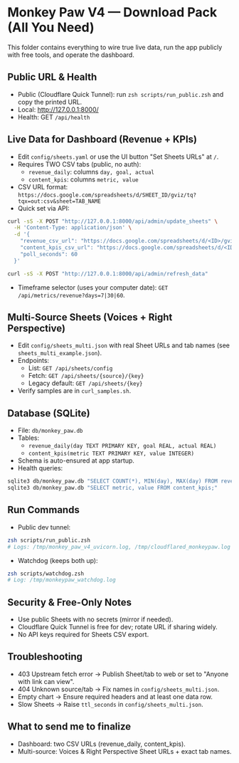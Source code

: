 # Monkey Paw V4 — Download Pack (All You Need)

This folder contains everything to wire true live data, run the app publicly with free tools, and operate the dashboard.

## Public URL & Health
- Public (Cloudflare Quick Tunnel): run `zsh scripts/run_public.zsh` and copy the printed URL.
- Local: http://127.0.0.1:8000/
- Health: GET `/api/health`

## Live Data for Dashboard (Revenue + KPIs)
- Edit `config/sheets.yaml` or use the UI button "Set Sheets URLs" at `/`.
- Requires TWO CSV tabs (public, no auth):
  - `revenue_daily`: columns `day, goal, actual`
  - `content_kpis`: columns `metric, value`
- CSV URL format:
  `https://docs.google.com/spreadsheets/d/SHEET_ID/gviz/tq?tqx=out:csv&sheet=TAB_NAME`
- Quick set via API:
```bash
curl -sS -X POST "http://127.0.0.1:8000/api/admin/update_sheets" \
  -H 'Content-Type: application/json' \
  -d '{
    "revenue_csv_url": "https://docs.google.com/spreadsheets/d/<ID>/gviz/tq?tqx=out:csv&sheet=revenue_daily",
    "content_kpis_csv_url": "https://docs.google.com/spreadsheets/d/<ID>/gviz/tq?tqx=out:csv&sheet=content_kpis",
    "poll_seconds": 60
  }'

curl -sS -X POST "http://127.0.0.1:8000/api/admin/refresh_data"
```
- Timeframe selector (uses your computer date): `GET /api/metrics/revenue?days=7|30|60`.

## Multi-Source Sheets (Voices + Right Perspective)
- Edit `config/sheets_multi.json` with real Sheet URLs and tab names (see `sheets_multi_example.json`).
- Endpoints:
  - List: `GET /api/sheets/config`
  - Fetch: `GET /api/sheets/{source}/{key}`
  - Legacy default: `GET /api/sheets/{key}`
- Verify samples are in `curl_samples.sh`.

## Database (SQLite)
- File: `db/monkey_paw.db`
- Tables:
  - `revenue_daily(day TEXT PRIMARY KEY, goal REAL, actual REAL)`
  - `content_kpis(metric TEXT PRIMARY KEY, value INTEGER)`
- Schema is auto-ensured at app startup.
- Health queries:
```bash
sqlite3 db/monkey_paw.db "SELECT COUNT(*), MIN(day), MAX(day) FROM revenue_daily;"
sqlite3 db/monkey_paw.db "SELECT metric, value FROM content_kpis;"
```

## Run Commands
- Public dev tunnel:
```bash
zsh scripts/run_public.zsh
# Logs: /tmp/monkey_paw_v4_uvicorn.log, /tmp/cloudflared_monkeypaw.log
```
- Watchdog (keeps both up):
```bash
zsh scripts/watchdog.zsh
# Log: /tmp/monkeypaw_watchdog.log
```

## Security & Free-Only Notes
- Use public Sheets with no secrets (mirror if needed).
- Cloudflare Quick Tunnel is free for dev; rotate URL if sharing widely.
- No API keys required for Sheets CSV export.

## Troubleshooting
- 403 Upstream fetch error → Publish Sheet/tab to web or set to "Anyone with link can view".
- 404 Unknown source/tab → Fix names in `config/sheets_multi.json`.
- Empty chart → Ensure required headers and at least one data row.
- Slow Sheets → Raise `ttl_seconds` in `config/sheets_multi.json`.

## What to send me to finalize
- Dashboard: two CSV URLs (revenue_daily, content_kpis).
- Multi-source: Voices & Right Perspective Sheet URLs + exact tab names.
